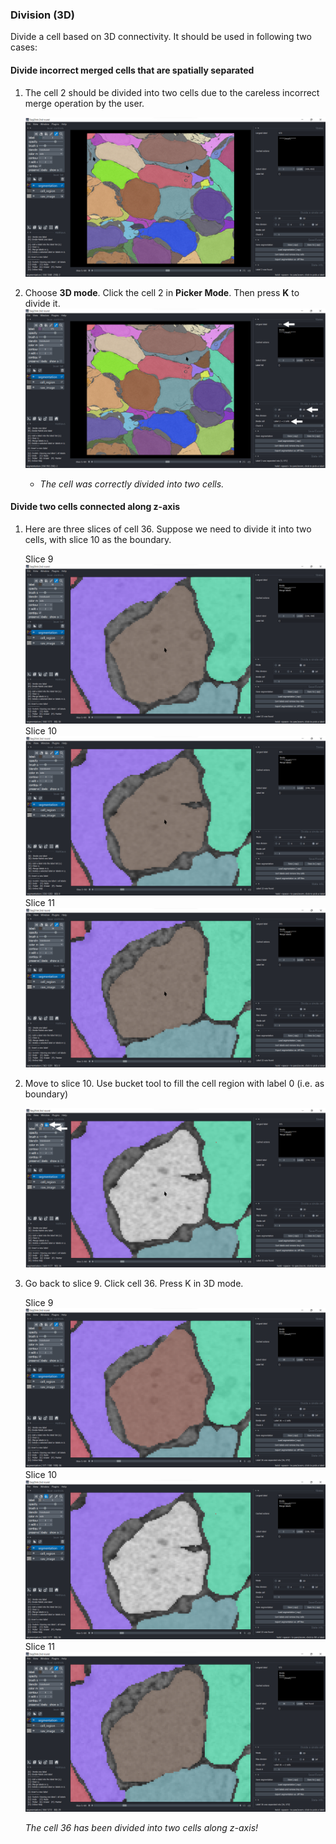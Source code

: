 ### Division (3D)

Divide a cell based on 3D connectivity. It should be used in following two cases:

#### Divide incorrect merged cells that are spatially separated
1. The cell 2 should be divided into two cells due to the careless incorrect merge operation by the user.

    ![slice1](./pictures/division_3d_1_annotation.png)

2. Choose **3D mode**. Click the cell 2 in **Picker Mode**. Then press **K** to divide it. 
    ![slice1](./pictures/division_3d_2_annotation.png)

    - *The cell was correctly divided into two cells.*

#### Divide two cells connected along z-axis
1. Here are three slices of cell 36. Suppose we need to divide it into two cells, with slice 10 as the boundary.

    Slice 9
    ![slice1](./pictures/division_3d_s9_annotation.png)
    Slice 10
    ![slice1](./pictures/division_3d_s10_annotation.png)
    Slice 11
    ![slice1](./pictures/division_3d_s11_annotation.png)

2. Move to slice 10. Use bucket tool to fill the cell region with label 0 (i.e. as boundary)
    
    ![slice1](./pictures/division_3d_s10_clean_annotation.png)

4. Go back to slice 9. Click cell 36. Press K in 3D mode.

    Slice 9
    ![slice1](./pictures/division_3d_s9_2.png)
    Slice 10
    ![slice1](./pictures/division_3d_s10_clean.png)
    Slice 11
    ![slice1](./pictures/division_3d_s11_2.png)

    *The cell 36 has been divided into two cells along z-axis!*